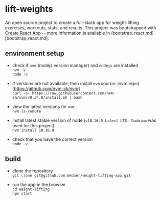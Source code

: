 # lift-weights
An open source project to create a full-stack app for weight-lifting exercises, workouts, stats, and results. This project was bootstrapped with [Create React App](https://github.com/facebook/create-react-app) -- more information is available in (bootstrap_react.md) [bootstrap_react.md].

## environment setup

* check if `nvm` (nodejs version manager) and `nodejs` are installed  
`nvm -v`  
`node -v`  

* if versions are not available, then install `nvm` source: (nvm repo)[https://github.com/nvm-sh/nvm]  
`curl -o- https://raw.githubusercontent.com/nvm-sh/nvm/v0.34.0/install.sh | bash`  

* view the latest versions for `nvm `  
`nvm ls-remote`  

* install latest stable version of node (`v10.16.0 Latest LTS: Dudnium` was used for this project)  
`nvm install 10.16.0 ` 

* check that you have the correct version  
`node -v  `


## build

* clone the repository   
`git clone git@github.com:mkduer/weight-lifting-app.git ` 

* run the app in the browser  
  `cd weight-lifting `  
  `npm start`  

  